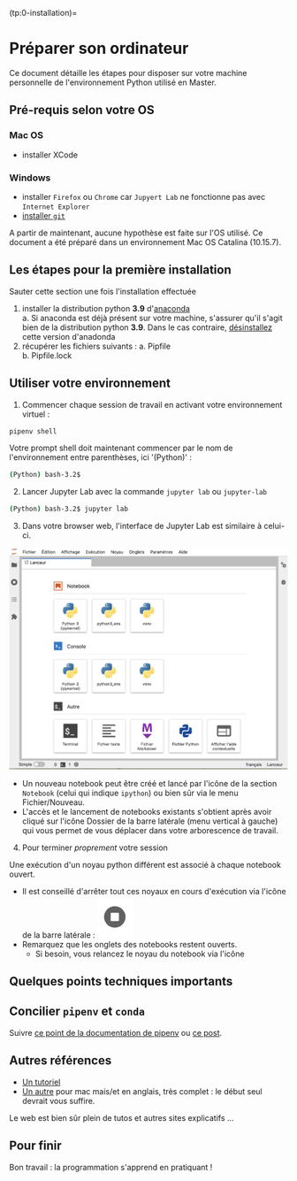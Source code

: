(tp:0-installation)=
# Préparer son ordinateur

Ce document détaille les étapes pour disposer sur votre machine personnelle de l'environnement Python utilisé en Master.


## Pré-requis selon votre OS

### Mac OS

- installer XCode

### Windows

- installer `Firefox` ou `Chrome` car `Jupyert Lab` ne fonctionne pas avec `Internet Explorer`  
- [installer `git`](https://gitforwindows.org)

A partir de maintenant, aucune hypothèse est faite sur l'OS utilisé.
Ce document a été préparé dans un environnement Mac OS Catalina (10.15.7).

## Les étapes pour la première installation

Sauter cette section une fois l'installation effectuée

1. installer la distribution python **3.9** d'[anaconda](https://www.anaconda.com/products/distribution)  
    a. Si anaconda est déjà présent sur votre machine, s'assurer qu'il s'agit bien de la distribution python **3.9**. Dans le cas contraire, [désinstallez](https://docs.anaconda.com/anaconda/install/uninstall/) cette version d'anadonda 
2. récupérer les fichiers suivants :
    a. Pipfile  
    b. Pipfile.lock  


## Utiliser votre environnement

1. Commencer chaque session de travail en activant votre environnement virtuel :

```bash
pipenv shell
```

Votre prompt shell doit maintenant commencer par le nom de l'environnement entre parenthèses, ici '(Python)' :

```bash
(Python) bash-3.2$ 

```

2. Lancer Jupyter Lab avec la commande `jupyter lab` ou `jupyter-lab` 

```bash
(Python) bash-3.2$ jupyter lab
```

3. Dans votre browser web, l'interface de Jupyter Lab est similaire à celui-ci.

![accueil Jupyter Lab](./fig/accueilJlab.png)

- Un nouveau notebook peut être créé et lancé par l'icône de la section `Notebook`  (celui qui indique `ipython`) ou bien sûr via le menu Fichier/Nouveau.
- L'accès et le lancement de notebooks existants s'obtient après avoir cliqué sur l'icône Dossier de la barre latérale (menu vertical à gauche) qui vous permet de vous déplacer dans votre arborescence de travail.

4. Pour terminer _proprement_ votre session 

Une exécution d'un noyau python différent est associé à chaque notebook ouvert.  

- Il est conseillé d'arrêter tout ces noyaux en cours d'exécution via l'icône de la barre latérale : ![icone noyau](./fig/iconenoyaux.png)   
- Remarquez que les onglets des notebooks restent ouverts. 
    - Si besoin, vous relancez le noyau du notebook via l'icône  

## Quelques points techniques importants

## Concilier `pipenv` et `conda`

Suivre [ce point de la documentation de pipenv](https://pipenv.pypa.io/en/latest/advanced/#pipenv-and-other-python-distributions) ou [ce post](https://stackoverflow.com/questions/50546339/pipenv-with-conda).

## Autres références 

- [Un tutoriel](https://zestedesavoir.com/tutoriels/1448/installer-un-environnement-de-developpement-python-avec-conda/)  
- [Un autre](https://www.davidculley.com/installing-python-on-a-mac/) pour mac mais/et en anglais, très complet : le début seul devrait vous suffire.

Le web est bien sûr plein de tutos et autres sites explicatifs ...

## Pour finir

Bon travail : la programmation s'apprend en pratiquant !



